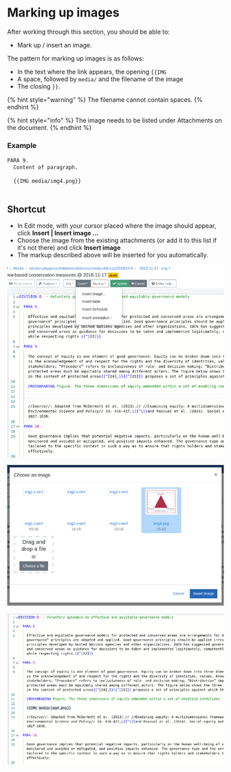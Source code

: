 # Marking up images

After working through this section, you should be able to:

* Mark up / insert an image.

The pattern for marking up images is as follows:

* In the text where the link appears, the opening `{{IMG`
* A space, followed by `media/` and the filename of the image
* The closing `}}`.

{% hint style="warning" %}
The filename cannot contain spaces.
{% endhint %}

{% hint style="info" %}
The image needs to be listed under Attachments on the document.
{% endhint %}

### Example

```
PARA 9. 
  Content of paragraph.
  
  {{IMG media/img4.png}}
  

```

## Shortcut

* In Edit mode, with your cursor placed where the image should appear, click **Insert | Insert image …**
* Choose the image from the existing attachments (or add it to this list if it's not there) and click **Insert image**
* The markup described above will be inserted for you automatically.

![](<../.gitbook/assets/Screenshot from 2021-11-02 11-00-56.png>)

![](<../.gitbook/assets/Screenshot from 2021-11-02 11-03-58.png>)

![The image markup has been inserted at line 13](<../.gitbook/assets/image (146).png>)
